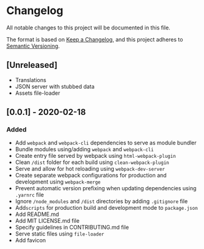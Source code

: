 


# Changelog
All notable changes to this project will be documented in this file.

The format is based on [Keep a Changelog](https://keepachangelog.com/en/1.0.0/),
and this project adheres to [Semantic Versioning](https://semver.org/spec/v2.0.0.html).

## [Unreleased]
- Translations
- JSON server with stubbed data
- Assets file-loader

## [0.0.1] - 2020-02-18
### Added
- Add `webpack` and `webpack-cli` dependencies to serve as module bundler
- Bundle modules using/adding `webpack` and `webpack-cli`
- Create entry file served by webpack using `html-webpack-plugin`
- Clean `/dist` folder for each build using `clean-webpack-plugin`
- Serve and allow for hot reloading using `webpack-dev-server`
- Create separate webpack configurations for production and development using `webpack-merge`
- Prevent automatic version prefixing when updating dependencies using `.yarnrc` file
- Ignore `/node_modules` and `/dist` directories by adding `.gitignore` file
- Add`scripts` for production build and development mode to `package.json`
- Add README.md
- Add MIT LICENSE.md file
- Specify guidelines in CONTRIBUTING.md file
- Serve static files using `file-loader`
- Add favicon